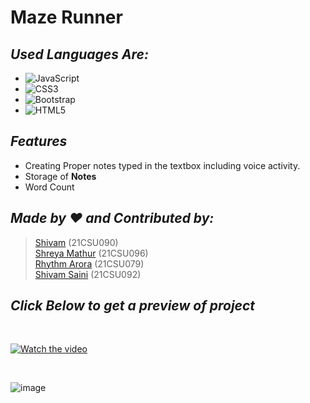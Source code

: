# Maze Runner
## _Used Languages Are:_
- ![JavaScript](https://img.shields.io/badge/javascript-%23323330.svg?style=for-the-badge&logo=javascript&logoColor=%23F7DF1E)
- ![CSS3](https://img.shields.io/badge/css3-%231572B6.svg?style=for-the-badge&logo=css3&logoColor=white)
- ![Bootstrap](https://img.shields.io/badge/bootstrap-%23563D7C.svg?style=for-the-badge&logo=bootstrap&logoColor=white)
- ![HTML5](https://img.shields.io/badge/html5-%23E34F26.svg?style=for-the-badge&logo=html5&logoColor=white)

## _Features_

- Creating Proper notes typed in the textbox including voice activity.
- Storage of **Notes**
- Word Count

## _Made by ❤️ and Contributed by:_
> [Shivam](https://github.com/Shivam-090) (21CSU090) <br />
[Shreya Mathur](https://github.com/Shreya2507) (21CSU096) <br />
[Rhythm Arora](https://github.com/rym29) (21CSU079) <br />
[Shivam Saini](https://github.com/Phoenix-07) (21CSU092) <br />

## _Click Below to get a preview of project_
<br />

[![Watch the video](https://media.discordapp.net/attachments/903513928284385321/903989555303182356/pic1.png?width=370&height=584)](https://www.youtube.com/watch?v=eXrNak2Za-I)

<br />

![image](https://user-images.githubusercontent.com/93383164/139533691-f46c1531-7f61-4a1d-bebd-3a144e7208b6.png)
